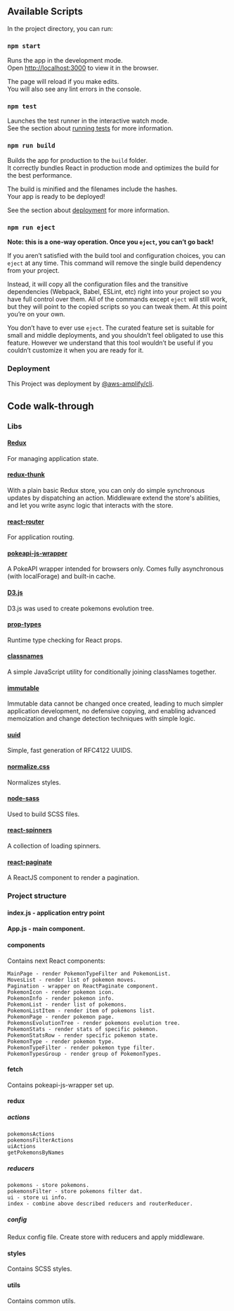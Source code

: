 ## Available Scripts

In the project directory, you can run:

### `npm start`

Runs the app in the development mode.<br>
Open [http://localhost:3000](http://localhost:3000) to view it in the browser.

The page will reload if you make edits.<br>
You will also see any lint errors in the console.

### `npm test`

Launches the test runner in the interactive watch mode.<br>
See the section about [running tests](https://facebook.github.io/create-react-app/docs/running-tests) for more information.

### `npm run build`

Builds the app for production to the `build` folder.<br>
It correctly bundles React in production mode and optimizes the build for the best performance.

The build is minified and the filenames include the hashes.<br>
Your app is ready to be deployed!

See the section about [deployment](https://facebook.github.io/create-react-app/docs/deployment) for more information.

### `npm run eject`

**Note: this is a one-way operation. Once you `eject`, you can’t go back!**

If you aren’t satisfied with the build tool and configuration choices, you can `eject` at any time. This command will remove the single build dependency from your project.

Instead, it will copy all the configuration files and the transitive dependencies (Webpack, Babel, ESLint, etc) right into your project so you have full control over them. All of the commands except `eject` will still work, but they will point to the copied scripts so you can tweak them. At this point you’re on your own.

You don’t have to ever use `eject`. The curated feature set is suitable for small and middle deployments, and you shouldn’t feel obligated to use this feature. However we understand that this tool wouldn’t be useful if you couldn’t customize it when you are ready for it.

### Deployment

This Project was deployment by [@aws-amplify/cli](https://aws-amplify.github.io/docs/js/react).
 
## Code walk-through
 
### Libs

#### [Redux](https://redux.js.org/)

For managing application state.

#### [redux-thunk](https://github.com/reduxjs/redux-thunk)

With a plain basic Redux store, you can only do simple synchronous updates by dispatching an action. Middleware extend the store's abilities, and let you write async logic that interacts with the store.

#### [react-router](https://github.com/reactjs/react-router-redux)

For application routing.
 
#### [pokeapi-js-wrapper](https://github.com/PokeAPI/pokeapi-js-wrapper)
 
A PokeAPI wrapper intended for browsers only. Comes fully asynchronous (with localForage) and built-in cache.
 
#### [D3.js](https://d3js.org/)

D3.js was used to create pokemons evolution tree.

#### [prop-types](https://github.com/facebook/prop-types)

Runtime type checking for React props.

#### [classnames](https://github.com/JedWatson/classnames)

A simple JavaScript utility for conditionally joining classNames together.

#### [immutable](https://github.com/immutable-js/immutable-js)

Immutable data cannot be changed once created, leading to much simpler application development, no defensive copying, and enabling advanced memoization and change detection techniques with simple logic.

#### [uuid](https://github.com/kelektiv/node-uuid)

Simple, fast generation of RFC4122 UUIDS.

#### [normalize.css](https://github.com/necolas/normalize.css)

Normalizes styles.

#### [node-sass](https://github.com/sass/node-sass)

Used to build SCSS files.

#### [react-spinners](https://github.com/davidhu2000/react-spinners)

A collection of loading spinners.

#### [react-paginate](https://github.com/AdeleD/react-paginate)

A ReactJS component to render a pagination.


### Project structure

#### index.js - application entry point

#### App.js - main component.

#### components

Contains next React components:

    MainPage - render PokemonTypeFilter and PokemonList.
    MovesList - render list of pokemon moves.
    Pagination - wrapper on ReactPaginate component.
    PokemonIcon - render pokemon icon.
    PokemonInfo - render pokemon info.
    PokemonList - render list of pokemons.
    PokemonListItem - render item of pokemons list.
    PokemonPage - render pokemon page.
    PokemonsEvolutionTree - render pokemons evolution tree.  
    PokemonStats - render stats of specific pokemon.
    PokemonStatsRow - render specific pokemon state.
    PokemonType - render pokemon type.
    PokemonTypeFilter - render pokemon type filter.  
    PokemonTypesGroup - render group of PokemonTypes. 
    

#### fetch

Contains pokeapi-js-wrapper set up.

#### redux

##### actions

    pokemonsActions
    pokemonsFilterActions
    uiActions
    getPokemonsByNames

##### reducers

    pokemons - store pokemons.
    pokemonsFilter - store pokemons filter dat. 
    ui - store ui info.
    index - combine above described reducers and routerReducer.

##### config

Redux config file. Create store with reducers and apply middleware.

#### styles

Contains SCSS styles.

#### utils

Contains common utils.
